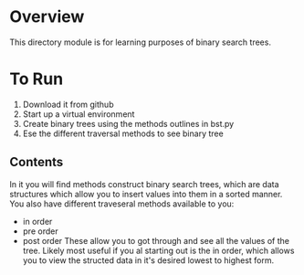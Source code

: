 # Overview
This directory module is for learning purposes of binary search trees.

# To Run
1. Download it from github
2. Start up a virtual environment
3. Create binary trees using the methods outlines in bst.py
4. Ese the different traversal methods to see binary tree

## Contents

In it you will find methods construct binary search trees, which are data structures which allow you to insert values into them in a sorted manner. You also have different traveseral methods available to you:
* in order
* pre order
* post order
These allow you to got through and see all the values of the tree. Likely most useful if you al starting out is the in order, which allows you to view the structed data in it's desired lowest to highest form.
